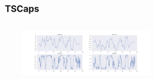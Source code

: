 # TSCaps 
```
   
```




<p align="center">
  <img src="images/Figure_3.png" alt="ReBuilding" width="80%">
</p> 
